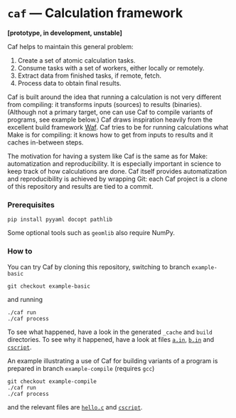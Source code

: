 # `caf` — Calculation framework

**[prototype, in development, unstable]**

Caf helps to maintain this general problem:

1. Create a set of atomic calculation tasks.
1. Consume tasks with a set of workers, either locally or remotely.
1. Extract data from finished tasks, if remote, fetch.
1. Process data to obtain final results.

Caf is built around the idea that running a calculation is not very different from compiling: it transforms inputs (sources) to results (binaries). (Although not a primary target, one can use Caf to compile variants of programs, see example below.) Caf draws inspiration heavily from the excellent build framework [Waf](http://waf.io). Caf tries to be for running calculations what Make is for compiling: it knows how to get from inputs to results and it caches in-between steps.  

The motivation for having a system like Caf is the same as for Make: automatization and reproducibility. It is especially important in science to keep track of how calculations are done. Caf itself provides automatization and reproducibility is achieved by wrapping Git: each Caf project is a clone of this repository and results are tied to a commit.

### Prerequisites

	pip install pyyaml docopt pathlib

Some optional tools such as `geomlib` also require NumPy.

### How to

You can try Caf by cloning this repository, switching to branch `example-basic`

	git checkout example-basic

and running

	./caf run
	./caf process

To see what happened, have a look in the generated `_cache` and `build` directories. To see why it happened, have a look at files [`a.in`](https://github.com/azag0/caf/blob/example-basic/a.in), [`b.in`](https://github.com/azag0/caf/blob/example-basic/b.in) and [`cscript`](https://github.com/azag0/caf/blob/example-basic/cscript).

An example illustrating a use of Caf for building variants of a program is prepared in branch `example-compile` (requires `gcc`)

	git checkout example-compile
	./caf run
	./caf process

and the relevant files are [`hello.c`](https://github.com/azag0/caf/blob/example-compile/hello.c) and [`cscript`](https://github.com/azag0/caf/blob/example-compile/cscript).
